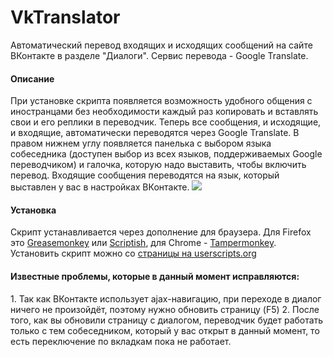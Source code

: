 VkTranslator
======

Автоматический перевод входящих и исходящих сообщений на сайте ВКонтакте в разделе "Диалоги". Сервис перевода - Google Translate.

<h4>Описание</h4>
При установке скрипта появляется возможность удобного общения с иностранцами без необходимости каждый раз копировать и вставлять свои и его реплики в переводчик. Теперь все сообщения, и исходящие, и входящие, автоматически переводятся через Google Translate. В правом нижнем углу появляется панелька с выбором языка собеседника (доступен выбор из всех языков, поддерживаемых Google переводчиком) и галочка, которую надо выставить, чтобы включить перевод. Входящие сообщения переводятся на язык, который выставлен у вас в настройках ВКонтакте.

<img src="https://s3.amazonaws.com/uso_ss/25141/large.png?1391368031" />


<h4>Установка</h4>
Скрипт устанавливается через дополнение для браузера. Для Firefox это <a href="https://addons.mozilla.org/ru/firefox/addon/greasemonkey/">Greasemonkey</a> или <a href="https://addons.mozilla.org/ru/firefox/addon/scriptish/">Scriptish</a>, для Chrome - <a href="https://chrome.google.com/webstore/detail/tampermonkey/dhdgffkkebhmkfjojejmpbldmpobfkfo?hl=ru">Tampermonkey</a>. 
Установить скрипт можно со <a href="http://userscripts.org/scripts/show/311768">страницы на userscripts.org</a>

<h4>Известные проблемы, которые в данный момент исправляются:</h4>
1. Так как ВКонтакте использует ajax-навигацию, при переходе в диалог ничего не произойдёт, поэтому нужно обновить страницу (F5)
2. После того, как вы обновили страницу с диалогом, переводчик будет работать только с тем собеседником, который у вас открыт в данный момент, то есть переключение по вкладкам пока не работает.
